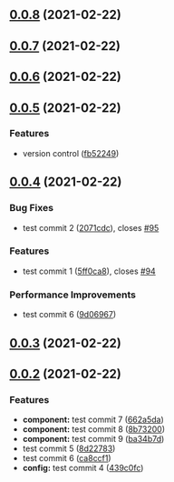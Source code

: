 ## [0.0.8](https://github.com/Zhaocl1997/vite-template-test/compare/v0.0.7...v0.0.8) (2021-02-22)

## [0.0.7](https://github.com/Zhaocl1997/vite-template-test/compare/v0.0.6...v0.0.7) (2021-02-22)

## [0.0.6](https://github.com/Zhaocl1997/vite-template-test/compare/v0.0.5...v0.0.6) (2021-02-22)

## [0.0.5](https://github.com/Zhaocl1997/vite-template-test/compare/v0.0.4...v0.0.5) (2021-02-22)

### Features

- version control ([fb52249](https://github.com/Zhaocl1997/vite-template-test/commit/fb522491cdc1ab1f0834d801d8fc017bcb501ea8))

## [0.0.4](https://github.com/Zhaocl1997/vite-template-test/compare/v0.0.3...v0.0.4) (2021-02-22)

### Bug Fixes

- test commit 2 ([2071cdc](https://github.com/Zhaocl1997/vite-template-test/commit/2071cdcebd604c52ff2a6777ce31bdc86801f9a1)), closes [#95](https://github.com/Zhaocl1997/vite-template-test/issues/95)

### Features

- test commit 1 ([5ff0ca8](https://github.com/Zhaocl1997/vite-template-test/commit/5ff0ca8a975ff60a36e30b2ca8d8699ec2a50c2d)), closes [#94](https://github.com/Zhaocl1997/vite-template-test/issues/94)

### Performance Improvements

- test commit 6 ([9d06967](https://github.com/Zhaocl1997/vite-template-test/commit/9d06967ea6464863a68f595c8bb81f4e6cd8dae2))

## [0.0.3](https://github.com/Zhaocl1997/vite-template-test/compare/v0.0.2...v0.0.3) (2021-02-22)

## [0.0.2](https://github.com/Zhaocl1997/vite-template-test/compare/439c0fc2f1fa513bb744a94a1bb20fd040ce820f...v0.0.2) (2021-02-22)

### Features

- **component:** test commit 7 ([662a5da](https://github.com/Zhaocl1997/vite-template-test/commit/662a5da196ebcea6f33ba2077d3289de4b783295))
- **component:** test commit 8 ([8b73200](https://github.com/Zhaocl1997/vite-template-test/commit/8b7320098992f52190dd94688907be53cbd62a66))
- **component:** test commit 9 ([ba34b7d](https://github.com/Zhaocl1997/vite-template-test/commit/ba34b7d6d404a5b4ee7ea66cb59decf6b4eba3a1))
- test commit 5 ([8d22783](https://github.com/Zhaocl1997/vite-template-test/commit/8d22783fd4adc539e8ea1a00bc90b22b40d34a2d))
- test commit 6 ([ca8ccf1](https://github.com/Zhaocl1997/vite-template-test/commit/ca8ccf14b6bd759c5a7d22833e19bb5ee6ba56f5))
- **config:** test commit 4 ([439c0fc](https://github.com/Zhaocl1997/vite-template-test/commit/439c0fc2f1fa513bb744a94a1bb20fd040ce820f))

